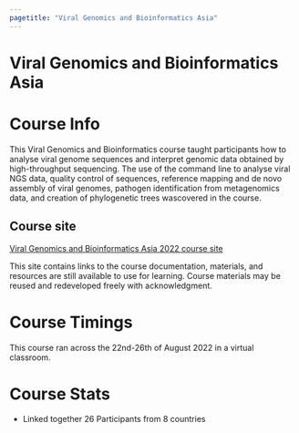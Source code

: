 ```yaml
---
pagetitle: "Viral Genomics and Bioinformatics Asia"
---
```


# Viral Genomics and Bioinformatics Asia


# Course Info

This Viral Genomics and Bioinformatics course taught participants how to analyse viral genome sequences and interpret genomic data obtained by high-throughput sequencing. The use of the command line to analyse viral NGS data, quality control of sequences, reference mapping and de novo assembly of viral genomes, pathogen identification from metagenomics data, and creation of phylogenetic trees wascovered in the course.

## Course site

[Viral Genomics and Bioinformatics Asia 2022 course site](https://wcscourses.github.io/ViralBioinfAsia2022/)

This site contains links to the course documentation, materials, and resources are still available to use for learning. Course materials may be reused and redeveloped freely with acknowledgment.

# Course Timings

This course ran across the 22nd-26th of August 2022 in a virtual classroom. 

# Course Stats
- Linked together 26 Participants from 8 countries
